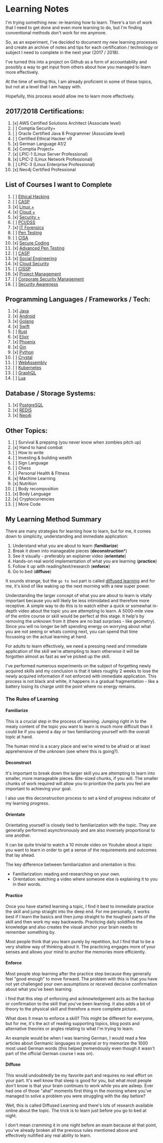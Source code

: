 # Learning Notes

I'm trying something new: re-learning how to learn. There's a ton of work that I need to get done and even more learning to do, but I'm finding conventional methods don't work for me anymore.

So, as an experiment, I've decided to document my new learning processes and create an archive of notes and tips for each certification / technology or subject I need to complete in the next year (2017 / 2018).

I've turned this into a project on Github as a form of accountability and possibly a way to get input from others about how you managed to learn more effectively.

At the time of writing this, I am already proficient in some of these topics, but not at a level that I am happy with.

Hopefully, this process would allow me to learn more effectively.

## 2017/2018 Certifications:

1.  [x] AWS Certified Solutions Architect (Associate level)
2.  [ ] Comptia Security+
3.  [ ] Oracle Certified Java 8 Programmer (Associate level)
4.  [ ] Certified Ethical Hacker v9
5.  [x] German Language A1/2
6.  [x] Comptia Project+
7.  [x] LPIC-1 (Linux Server Professional)
8.  [x] LPIC-2 (Linux Network Professional)
9.  [ ] LPIC-3 (Linux Enterprise Professional)
10. [x] Neo4j Certified Professional

## List of Courses I want to Complete

1.  [ ] [Ethical Hacking](https://www.cybrary.it/course/ethical-hacking/)
2.  [ ] [CASP](https://www.cybrary.it/course/comptia-casp/)
3.  [x] [Linux +](https://www.cybrary.it/course/comptia-linux-plus/)
4.  [x] [Cloud +](https://www.cybrary.it/course/comptia-cloud-plus/)
5.  [x] [Security +](https://www.cybrary.it/course/comptia-security-plus/)
6.  [ ] [PCI/DSS](https://www.cybrary.it/course/pcidss/)
7.  [x] [IT Forensics](https://www.cybrary.it/course/computer-hacking-forensics-analyst/)
8.  [ ] [Pen Testing](https://www.cybrary.it/course/web-application-pen-testing/)
9.  [ ] [CISA](https://www.cybrary.it/course/cisa/)
10. [x] [Secure Coding](https://www.cybrary.it/course/secure-coding/)
11. [x] [Advanced Pen Testing](https://www.cybrary.it/course/advanced-penetration-testing/)
12. [ ] [CASP](https://www.cybrary.it/course/comptia-casp/)
13. [x] [Social Engineering](https://www.cybrary.it/course/social-engineering/)
14. [x] [Cloud Security](https://www.cybrary.it/course/isc2-certified-cloud-security-professional-ccsp/)
15. [ ] [CISSP](https://www.cybrary.it/course/cissp/)
16. [x] [Project Management](https://www.cybrary.it/course/project-management-professional/)
17. [ ] [Corporate Security Management](https://www.cybrary.it/course/corporate-cybersecurity-management/)
18. [ ] [Security Awareness](https://www.cybrary.it/course/end-user-security-awareness-1-hour/)

## Programming Languages / Frameworks / Tech:

1.  [x] [Java](https://www.oracle.com/java/index.html)
2.  [x] [Android](https://www.android.com/)
3.  [x] [Golang](https://golang.org/)
4.  [x] [Swift ](https://swift.org/)
5.  [ ] [Rust](https://www.rust-lang.org/en-US/)
6.  [x] [Elixir](http://elixir-lang.org/)
7.  [x] [Phoenix](http://phoenixframework.org/)
8.  [x] [Gin](https://gin-gonic.github.io/gin/)
9.  [x] [Python](https://www.python.org/)
10. [ ] [Crystal](https://crystal-lang.org/)
11. [ ] [WebAssembly](https://webassembly.org/)
12. [ ] [Kubernetes](https://kubernetes.io/)
13. [ ] [GraphQL](https://graphql.org/)
14. [ ] [Lua](https://www.lua.org/)

## Database / Storage Systems:

1. [x] [PostgreSQL](https://www.postgresql.org/)
2. [x] [REDIS](http://redis.io/)
3. [x] [Neo4j](https://neo4j.com/)

## Other Topics:

1.  [ ] Survival & prepping (you never know when zombies pitch up)
2.  [x] Hand to hand combat
3.  [ ] How to write
4.  [ ] Investing & building wealth
5.  [ ] Sign Language
6.  [ ] Chess
7.  [ ] Personal Health & Fitness
8.  [x] Machine Learning
9.  [x] Nutrition
10. [ ] Body recomposition
11. [x] Body Language
12. [x] Cryptocurrencies
13. [ ] More Code

## My Learning Method Summary

There are many strategies for learning how to learn, but for me, it comes down to simplicity, understanding and immediate application:

1. Understand what you are about to learn (**familiarize**)
2. Break it down into manageable pieces (**deconstruction***)
3. See it visually - preferably an explainer video (**orientate**)
4. Hands-on real world implementation of what you are learning (**practice**)
5. Follow it up with reading/text/research (**enforce**)
6. Go to bed (**diffuse**)

It sounds strange, but the `go to bed` part is called [diffused learning](https://staciechoice1010.wordpress.com/2014/08/08/focused-vs-diffused-mode/) and for me, it's kind of like waking up the next morning with a new super power.

Understanding the larger concept of what you are about to learn is vitally important because you will likely be less intimidated and therefore more receptive. A simple way to do this is to watch either a quick or somewhat in-depth video about the topic you are attempting to learn. A 5000-mile view of the entire course or skill would be perfect at this stage. It help's by removing the unknown from it (there are no bad surprises - like geometry).
Since you will no longer be left spending energy on worrying about what you are not seeing or whats coming next, you can spend that time focussing on the actual learning at hand.

For adults to learn effectively, we need a pressing need and immediate application of the skill we're attempting to learn otherwise it will be forgotten almost as fast as we've picked up the skill.

I've performed numerous experiments on the subject of forgetting newly acquired skills and my conclusion is that it takes roughly 2 weeks to lose the newly acquired information if not enforced with immediate application. This process is not black and white, it happens in a gradual fragmentation - like a battery losing its charge until the point where no energy remains.

### The Rules of Learning

#### Familiarize

This is a crucial step in the process of learning. Jumping right in to the meaty content of the topic you want to learn is much more difficult than it could be if you spend a day or two familiarizing yourself
with the overall topic at hand.

The human mind is a scary place and we're wired to be afraid or at least apprehensive of the unknown (see where this is going?).

#### Deconstruct

It's important to break down the larger skill you are attempting to learn into smaller, more manageable pieces. Bite-sized chunks, if you will. The smaller chunks of work required will allow you to prioritize the parts you feel are important to achieving your goal.

I also use this deconstruction process to set a kind of progress indicator of my learning progress.

#### Orientate

Orientating yourself is closely tied to familiarization with the topic. They are generally performed asynchronously and are also inversely proportional to one another.

It can be quite trivial to watch a 10 minute video on Youtube about a topic you want to learn in order to get a sense of the requirements and outcomes that lay ahead.

The key difference between familiarization and orientation is this:

- Familiarization: reading and researching on your own.
- Orientation: watching a video where someone else is explaining it to you in their words.

#### Practice

Once you have started learning a topic, I find it best to immediate practice the skill and jump straight into the deep end. For me personally, it works best if I learn the basics and then jump straight to the toughest parts of the skill and then work my way backwards. Practicing daily solidifies the knowledge and also creates the visual anchor your brain needs to remember something by.

Most people think that you learn purely by repetition, but I find that to be a very shallow way of thinking about it. The practicing engages more of your senses and allows your mind to anchor the memories more efficiently.

#### Enforce

Most people stop learning after the practice step because they generally feel "good enough" to move forward. The problem with this is that you have not yet challenged your own assumptions or received decisive confirmation about what you've been learning.

I find that this step of enforcing and acknowledgement acts as the backup or confirmation to the skill that you've been learning. It also adds a bit of theory to the physical skill and therefore a more complete picture.

What does it mean to enforce a skill? This might be different for everyone, but for me, it's the act of reading supporting topics, blog posts and alternative theories or angles relating to what I'm trying to learn.

An example would be when I was learning German, I would read a few articles about Germanic languages in general or try memorize the 1000 most used German words (this helped tremendously even though it wasn't part of the official German course I was on).

#### Diffuse

This would undoubtedly be my favorite part and requires no real effort on your part. It's well know that sleep is good for you, but what most people don't know is that your brain continues to work while you are asleep. Ever had one of those "aha!" moments first thing in the morning where you've managed to solve a problem you were struggling with the day before?

Well, this is called Diffused Learning and there's lots of research available online about the topic. The trick is to learn just before you go to bed at night.

I don't mean cramming it in one night before an exam because at that point, you've already broken all the previous rules mentioned above and effectively nullified any real ability to learn.
